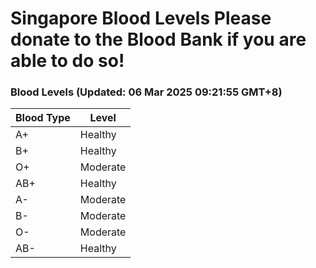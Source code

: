 Singapore Blood Levels
 Please donate to the Blood Bank if you are able to do so!
================================================================================================================================

### Blood Levels (Updated: 06 Mar 2025 09:21:55 GMT+8)
| Blood Type | Level     |
|------------|-----------|
| A+     | Healthy |
| B+     | Healthy |
| O+     | Moderate |
| AB+     | Healthy |
| A-     | Moderate |
| B-     | Moderate |
| O-     | Moderate |
| AB-     | Healthy |
